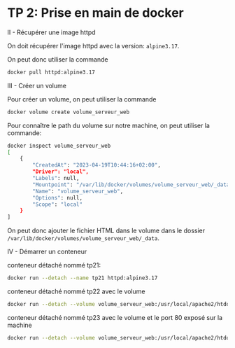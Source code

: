 # TP 2: Prise en main de docker

II - Récupérer une image httpd

On doit récupérer l'image httpd avec la version: `alpine3.17`.

On peut donc utiliser la commande

```bash
docker pull httpd:alpine3.17
```

III - Créer un volume

Pour créer un volume, on peut utiliser la commande

```bash
docker volume create volume_serveur_web
```

Pour connaître le path du volume sur notre machine, on peut utiliser la commande:

```bash
docker inspect volume_serveur_web
[
    {
        "CreatedAt": "2023-04-19T10:44:16+02:00",
        "Driver": "local",
        "Labels": null,
        "Mountpoint": "/var/lib/docker/volumes/volume_serveur_web/_data",
        "Name": "volume_serveur_web",
        "Options": null,
        "Scope": "local"
    }
]
```

On peut donc ajouter le fichier HTML dans le volume dans le dossier `/var/lib/docker/volumes/volume_serveur_web/_data`.



IV - Démarrer un conteneur

conteneur détaché nommé tp21:

```bash
docker run --detach --name tp21 httpd:alpine3.17
```

conteneur détaché nommé tp22 avec le volume

```bash
docker run --detach --volume volume_serveur_web:/usr/local/apache2/htdocs/ --name tp22 httpd:alpine3.17
```

conteneur détaché nommé tp23 avec le volume et le port 80 exposé sur la machine
```bash
docker run --detach --volume volume_serveur_web:/usr/local/apache2/htdocs/ --name tp23 -p 80:80 httpd:alpine3.17
```
